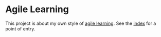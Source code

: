 # Agile Learning

This project is about my own style of [agile learning](961174eb_agile_learning.md). See the [index](index.md) for a point of entry.